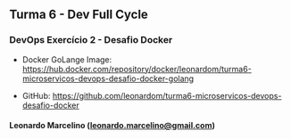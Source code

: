 ## Turma 6 - Dev Full Cycle

### DevOps Exercício 2 - Desafio Docker

-   Docker GoLange Image: https://hub.docker.com/repository/docker/leonardom/turma6-microservicos-devops-desafio-docker-golang

-   GitHub: https://github.com/leonardom/turma6-microservicos-devops-desafio-docker

#### Leonardo Marcelino (leonardo.marcelino@gmail.com)
